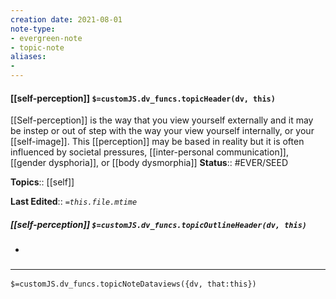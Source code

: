 ```yaml
---
creation date: 2021-08-01
note-type: 
- evergreen-note
- topic-note
aliases:
- 
---
```

 
#### [[self-perception]] `$=customJS.dv_funcs.topicHeader(dv, this)`

 [[Self-perception]] is the way that you view yourself externally and it may be instep or out of step with the way your view yourself internally, or your [[self-image]]. This [[perception]] may be based in reality but it is often influenced by societal pressures, [[inter-personal communication]], [[gender dysphoria]], or [[body dysmorphia]]
**Status**:: #EVER/SEED 

**Topics**::  [[self]]

**Last Edited**:: *`=this.file.mtime`*

##### [[self-perception]] `$=customJS.dv_funcs.topicOutlineHeader(dv, this)`
- 

### <hr class="dataviews"/>

`$=customJS.dv_funcs.topicNoteDataviews({dv, that:this})`


